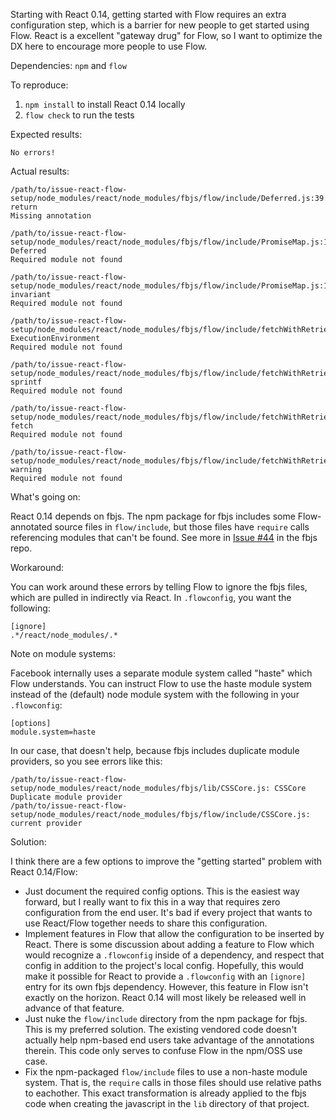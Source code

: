 Starting with React 0.14, getting started with Flow requires an extra configuration step, which is a barrier for new people to get started using Flow. React is a excellent "gateway drug" for Flow, so I want to optimize the DX here to encourage more people to use Flow.

Dependencies: `npm` and `flow`

To reproduce:

1. `npm install` to install React 0.14 locally
1. `flow check` to run the tests

Expected results:

`No errors!`

Actual results:

```
/path/to/issue-react-flow-setup/node_modules/react/node_modules/fbjs/flow/include/Deferred.js:39:15,15: return
Missing annotation

/path/to/issue-react-flow-setup/node_modules/react/node_modules/fbjs/flow/include/PromiseMap.js:15:16,34: Deferred
Required module not found

/path/to/issue-react-flow-setup/node_modules/react/node_modules/fbjs/flow/include/PromiseMap.js:17:17,36: invariant
Required module not found

/path/to/issue-react-flow-setup/node_modules/react/node_modules/fbjs/flow/include/fetchWithRetries.js:16:28,58: ExecutionEnvironment
Required module not found

/path/to/issue-react-flow-setup/node_modules/react/node_modules/fbjs/flow/include/fetchWithRetries.js:19:15,32: sprintf
Required module not found

/path/to/issue-react-flow-setup/node_modules/react/node_modules/fbjs/flow/include/fetchWithRetries.js:20:13,28: fetch
Required module not found

/path/to/issue-react-flow-setup/node_modules/react/node_modules/fbjs/flow/include/fetchWithRetries.js:21:15,32: warning
Required module not found
```

What's going on:

React 0.14 depends on fbjs. The npm package for fbjs includes some Flow-annotated source files in `flow/include`, but those files have `require` calls referencing modules that can't be found. See more in [Issue #44](https://github.com/facebook/fbjs/issues/44) in the fbjs repo.

Workaround:

You can work around these errors by telling Flow to ignore the fbjs files, which are pulled in indirectly via React. In `.flowconfig`, you want the following:

```
[ignore]
.*/react/node_modules/.*
```

Note on module systems:

Facebook internally uses a separate module system called "haste" which Flow understands. You can instruct Flow to use the haste module system instead of the (default) node module system with the following in your `.flowconfig`:

```
[options]
module.system=haste
```

In our case, that doesn't help, because fbjs includes duplicate module providers, so you see errors like this:

```
/path/to/issue-react-flow-setup/node_modules/react/node_modules/fbjs/lib/CSSCore.js: CSSCore
Duplicate module provider
/path/to/issue-react-flow-setup/node_modules/react/node_modules/fbjs/flow/include/CSSCore.js: current provider
```

Solution:

I think there are a few options to improve the "getting started" problem with React 0.14/Flow:

* Just document the required config options. This is the easiest way forward, but I really want to fix this in a way that requires zero configuration from the end user. It's bad if every project that wants to use React/Flow together needs to share this configuration.
* Implement features in Flow that allow the configuration to be inserted by React. There is some discussion about adding a feature to Flow which would recognize a `.flowconfig` inside of a dependency, and respect that config in addition to the project's local config. Hopefully, this would make it possible for React to provide a `.flowconfig` with an `[ignore]` entry for its own fbjs dependency. However, this feature in Flow isn't exactly on the horizon. React 0.14 will most likely be released well in advance of that feature.
* Just nuke the `flow/include` directory from the npm package for fbjs. This is my preferred solution. The existing vendored code doesn't actually help npm-based end users take advantage of the annotations therein. This code only serves to confuse Flow in the npm/OSS use case.
* Fix the npm-packaged `flow/include` files to use a non-haste module system. That is, the `require` calls in those files should use relative paths to eachother. This exact transformation is already applied to the fbjs code when creating the javascript in the `lib` directory of that project.
